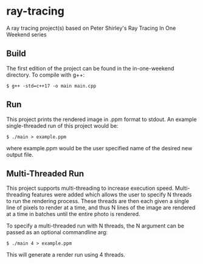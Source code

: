 # ray-tracing
A ray tracing project(s) based on Peter Shirley's Ray Tracing In One Weekend series

## Build
The first edition of the project can be found in the in-one-weekend directory.
To compile with g++:
```
$ g++ -std=c++17 -o main main.cpp
```

## Run
This project prints the rendered image in .ppm format to stdout. 
An example single-threaded run of this project would be:
```
$ ./main > example.ppm
```
where example.ppm would be the user specified name of the desired new output file.

## Multi-Threaded Run
This project supports multi-threading to increase execution speed. Multi-threading features
were added which allows the user to specify N threads to run the rendering process.
These threads are then each given a single line of pixels to render at a time, and thus 
N lines of the image are rendered at a time in batches until the entire photo is rendered.

To specify a multi-threaded run with N threads, the N argument can be passed as an optional commandline arg:
```
$ ./main 4 > example.ppm
```
This will generate a render run using 4 threads. 




